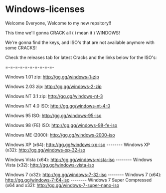 # Windows-licenses

Welcome Everyone, Welcome to my new repsitory!!

This time we'll gonna CRACK all ( i mean it ) WINDOWS!

We're gonna find the keys, and ISO's that are not available anymore with some CRACKS!

Check the releases tab for latest Cracks and the links below for the ISO's:

=-=-=-=-=-=-=-=-=-=-

Windows 1.01 zip: http://gg.gg/windows-1-zip

Windows 2.03 zip: http://gg.gg/windows-2-zip

Windows NT 3.1 zip: http://gg.gg/windows-nt-3

Windows NT 4.0 ISO: http://gg.gg/windows-nt-4-0

Windows 95 ISO: http://gg.gg/windows-95-iso

Windows 98 (FE) ISO: http://gg.gg/windows-98-fe-iso

Windows ME (2000): http://gg.gg/windows-2000-iso

Windows XP (x64): http://gg.gg/windows-xp-iso  -------- Windows XP (x32): http://gg.gg/windows-xp-32-iso

Windows Vista (x64): http://gg.gg/windows-vista-iso -------- Windows Vista (x32): http://gg.gg/windows-vista-iso

Windows 7 (x32): http://gg.gg/windows-7-32-iso -------- Windows 7 (x64): http://gg.gg/windows-7-64-iso -------- Windows 7 Super Compressed (x64 and x32): http://gg.gg/windows-7-super-nano-iso


